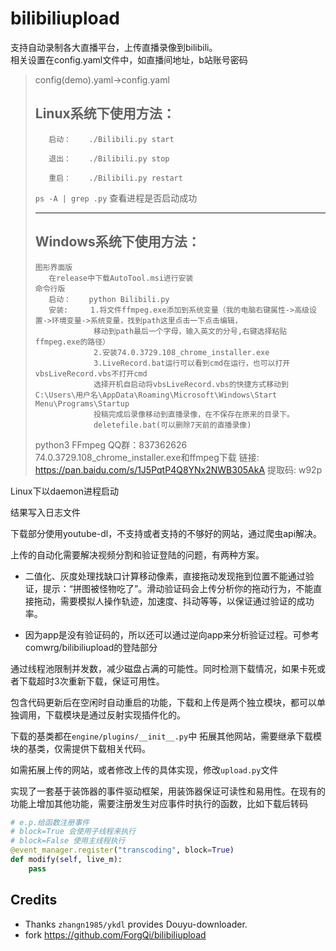 # bilibiliupload

支持自动录制各大直播平台，上传直播录像到bilibili。  
相关设置在config.yaml文件中，如直播间地址，b站账号密码
> config(demo).yaml->config.yaml
>## Linux系统下使用方法：
>
>        启动：    ./Bilibili.py start
>
>        退出：    ./Bilibili.py stop
>
>        重启：    ./Bilibili.py restart
>
> `ps -A | grep .py` 查看进程是否启动成功
>***
>
>## Windows系统下使用方法：
>     图形界面版
>        在release中下载AutoTool.msi进行安装
>     命令行版
>        启动：    python Bilibili.py
>        安装:     1.将文件ffmpeg.exe添加到系统变量（我的电脑右键属性->高级设置->环境变量->系统变量，找到path这里点击一下点击编辑，
>                  移动到path最后一个字母，输入英文的分号,右键选择粘贴ffmpeg.exe的路径）
>                  2.安装74.0.3729.108_chrome_installer.exe
>                  3.LiveRecord.bat运行可以看到cmd在运行，也可以打开vbsLiveRecord.vbs不打开cmd
>                  选择开机自启动将vbsLiveRecord.vbs的快捷方式移动到C:\Users\用户名\AppData\Roaming\Microsoft\Windows\Start Menu\Programs\Startup
>                  投稿完成后录像移动到直播录像，在不保存在原来的目录下。
>                  deletefile.bat(可以删除7天前的直播录像)
>python3 FFmpeg QQ群：837362626
>74.0.3729.108_chrome_installer.exe和ffmpeg下载
链接: https://pan.baidu.com/s/1J5PqtP4Q8YNx2NWB305AkA 提取码: w92p 

Linux下以daemon进程启动

结果写入日志文件

下载部分使用youtube-dl，不支持或者支持的不够好的网站，通过爬虫api解决。

上传的自动化需要解决视频分割和验证登陆的问题，有两种方案。

* 二值化、灰度处理找缺口计算移动像素，直接拖动发现拖到位置不能通过验证，提示：“拼图被怪物吃了”。滑动验证码会上传分析你的拖动行为，不能直接拖动，需要模拟人操作轨迹，加速度、抖动等等，以保证通过验证的成功率。

* 因为app是没有验证码的，所以还可以通过逆向app来分析验证过程。可参考comwrg/bilibiliupload的登陆部分

通过线程池限制并发数，减少磁盘占满的可能性。同时检测下载情况，如果卡死或者下载超时3次重新下载，保证可用性。

包含代码更新后在空闲时自动重启的功能，下载和上传是两个独立模块，都可以单独调用，下载模块是通过反射实现插件化的。

下载的基类都在`engine/plugins/__init__.py`中
拓展其他网站，需要继承下载模块的基类，仅需提供下载相关代码。

如需拓展上传的网站，或者修改上传的具体实现，修改`upload.py`文件

实现了一套基于装饰器的事件驱动框架，用装饰器保证可读性和易用性。在现有的功能上增加其他功能，需要注册发生对应事件时执行的函数，比如下载后转码

```python
# e.p.给函数注册事件
# block=True 会使用子线程来执行
# block=False 使用主线程执行
@event_manager.register("transcoding", block=True)
def modify(self, live_m):
    pass
```
## Credits
* Thanks `zhangn1985/ykdl` provides Douyu-downloader.
* fork https://github.com/ForgQi/bilibiliupload